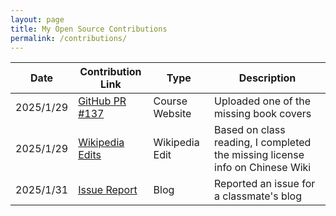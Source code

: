 ```yaml
---
layout: page
title: My Open Source Contributions
permalink: /contributions/
---
```


<!--
Type of the contribution should be "Wikipedia edit", "OpenStreet Map feature", "Documentation", "Course website", "Blog",
"Browser Add-on", etc.

The description should include a brief summary of what you did.

The link should bring us to a public page that shows your contribution. 

Replace the first row with your own contribution. 
-->
| Date        | Contribution Link  | Type  | Description |
|-------------|--------------------|--------|-------------|
| 2025/1/29  | [GitHub PR #137](https://github.com/joannakl/ossd/pull/137) | Course Website | Uploaded one of the missing book covers |
| 2025/1/29  | [Wikipedia Edits](https://zh.wikipedia.org/wiki/Special:%E7%94%A8%E6%88%B7%E8%B4%A1%E7%8C%AE/HaochengLu) | Wikipedia Edit | Based on class reading, I completed the missing license info on Chinese Wiki |
| 2025/1/31  | [Issue Report](https://github.com/ossd-s25/LuluZhuu-weekly/issues/1) | Blog | Reported an issue for a classmate's blog |
